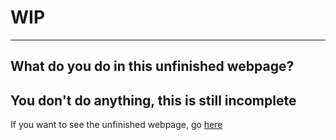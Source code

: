 # WIP
-----
## What do you do in this unfinished webpage?

You don't do anything, this is still incomplete
-----
If you want to see the unfinished webpage, go [here](https://htmlpreview.github.io/?https://github.com/Titanium-Programming/WIP/blob/master/index.html)
